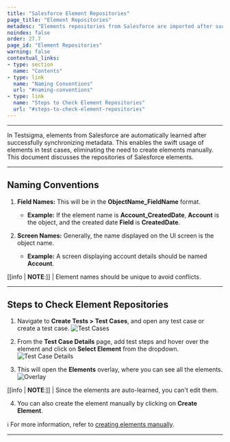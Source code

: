 ```yaml
---
title: "Salesforce Element Repositories"
page_title: "Element Repositories"
metadesc: "Elements repositories from Salesforce are imported after successfully synchronizing metadata. This article discusses Salesforce elements repositories."
noindex: false
order: 27.7
page_id: "Element Repositories"
warning: false
contextual_links:
- type: section
  name: "Contents"
- type: link
  name: "Naming Conventions"
  url: "#naming-conventions"
- type: link
  name: "Steps to Check Element Repositories"
  url: "#steps-to-check-element-repositories"
---
```


---

In Testsigma, elements from Salesforce are automatically learned after successfully synchronizing metadata. This enables the swift usage of elements in test cases, eliminating the need to create elements manually. This document discusses the repositories of Salesforce elements.

---

## **Naming Conventions**

1. **Field Names:** This will be in the **ObjectName_FieldName** format.
    - **Example:** If the element name is **Account_CreatedDate**, **Account** is the object, and the created date **Field** is **CreatedDate**.

2. **Screen Names:** Generally, the name displayed on the UI screen is the object name.
    - **Example:** A screen displaying account details should be named **Account**.

[[info | **NOTE**:]]
| Element names should be unique to avoid conflicts.


---

## **Steps to Check Element Repositories**


1. Navigate to **Create Tests > Test Cases**, and open any test case or create a test case. 
![Test Cases](https://s3.amazonaws.com/static-docs.testsigma.com/new_images/projects/applications/sfertcs.png)

2. From the **Test Case Details** page, add test steps and hover over the element and click on **Select Element** from the dropdown. 
![Test Case Details](https://s3.amazonaws.com/static-docs.testsigma.com/new_images/projects/applications/sferse.png)

3. This will open the **Elements** overlay, where you can see all the elements. 
![Overlay](https://s3.amazonaws.com/static-docs.testsigma.com/new_images/projects/applications/sferoverlay.png)

[[info | **NOTE**:]]
| Since the elements are auto-learned, you can't edit them.

4. You can also create the element manually by clicking on **Create Element**. 

ℹ️   For more information, refer to [creating elements manually](https://testsigma.com/docs/elements/web-apps/create-manually/).

---
